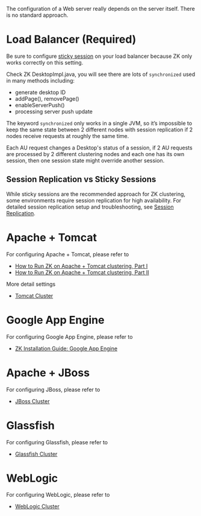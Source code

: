 The configuration of a Web server really depends on the server itself.
There is no standard approach.

# Load Balancer (Required)

Be sure to configure [sticky session](http://wiki.metawerx.net/wiki/StickySessions) on your load
balancer because ZK only works correctly on this setting.

Check ZK DesktopImpl.java, you will see there are lots of `synchronized`
used in many methods including:

- generate desktop ID
- addPage(), removePage()
- enableServerPush()
- processing server push update

The keyword `synchronized` only works in a single JVM, so it’s
impossible to keep the same state between 2 different nodes with session
replication if 2 nodes receive requests at roughly the same time.

Each AU request changes a Desktop's status of a session, if 2 AU
requests are processed by 2 different clustering nodes and each one has
its own session, then one session state might override another session.

## Session Replication vs Sticky Sessions

While sticky sessions are the recommended approach for ZK clustering, some environments require session replication for high availability. For detailed session replication setup and troubleshooting, see [Session Replication]({{site.baseurl}}/zk_dev_ref/clustering/session_replication).

# Apache + Tomcat

For configuring Apache + Tomcat, please refer to

- [How to Run ZK on Apache + Tomcat clustering, Part I](https://www.zkoss.org/wiki/Small_Talks/2007/April/How_to_Run_ZK_on_Apache_+_Tomcat_clustering,_Part_I)
- [How to Run ZK on Apache + Tomcat clustering, Part II](https://www.zkoss.org/wiki/Small_Talks/2007/May/How_to_Run_ZK_on_Apache_+_Tomcat_clustering,_Part_II)

More detail settings

- [ Tomcat Cluster]({{site.baseurl}}/zk_installation_guide/setting_up_servers/tomcat_cluster)

# Google App Engine

For configuring Google App Engine, please refer to

- [ZK Installation Guide: Google App Engine]({{site.baseurl}}/zk_installation_guide/setting_up_servers/google_app_engine)

# Apache + JBoss

For configuring JBoss, please refer to

- [ JBoss Cluster]({{site.baseurl}}/zk_installation_guide/setting_up_servers/jboss_cluster)

# Glassfish

For configuring Glassfish, please refer to

- [ Glassfish Cluster]({{site.baseurl}}/zk_installation_guide/setting_up_servers/glassfish_cluster)

# WebLogic

For configuring WebLogic, please refer to

- [ WebLogic Cluster]({{site.baseurl}}/zk_installation_guide/setting_up_servers/weblogic_cluster)
